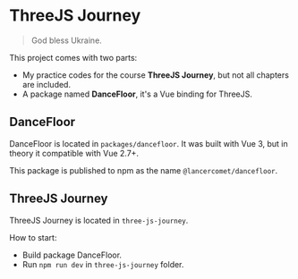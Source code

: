 # ThreeJS Journey

> God bless Ukraine.

This project comes with two parts:

 - My practice codes for the course **ThreeJS Journey**, but not all chapters are included.
 - A package named **DanceFloor**, it's a Vue binding for ThreeJS.

## DanceFloor

DanceFloor is located in `packages/dancefloor`. It was built with Vue 3, but in theory it compatible with Vue 2.7+.

This package is published to npm as the name `@lancercomet/dancefloor`.

## ThreeJS Journey

ThreeJS Journey is located in `three-js-journey`.

How to start:

 - Build package DanceFloor.
 - Run `npm run dev` in `three-js-journey` folder.

